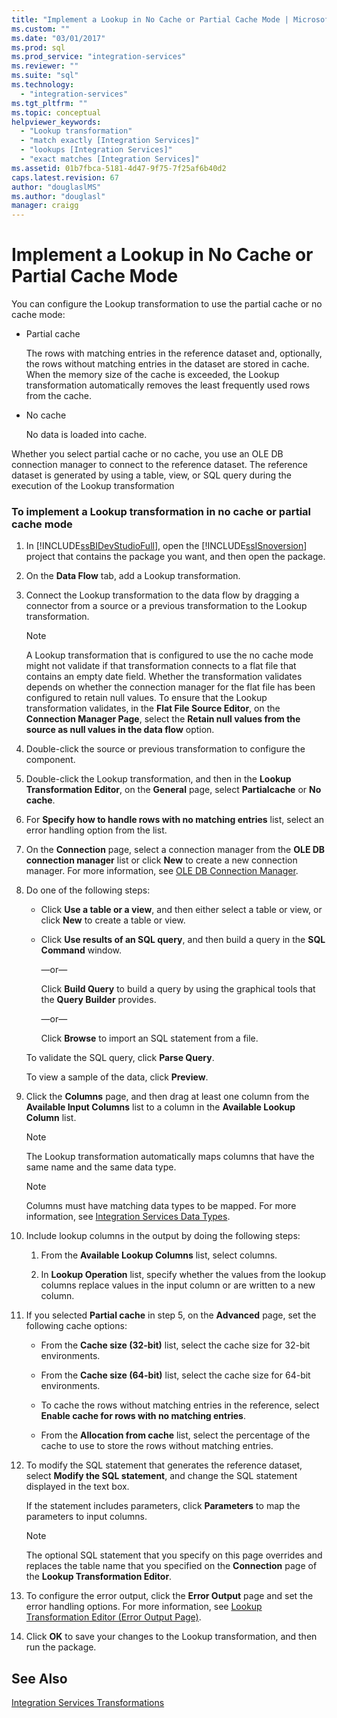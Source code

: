 ```yaml
---
title: "Implement a Lookup in No Cache or Partial Cache Mode | Microsoft Docs"
ms.custom: ""
ms.date: "03/01/2017"
ms.prod: sql
ms.prod_service: "integration-services"
ms.reviewer: ""
ms.suite: "sql"
ms.technology: 
  - "integration-services"
ms.tgt_pltfrm: ""
ms.topic: conceptual
helpviewer_keywords: 
  - "Lookup transformation"
  - "match exactly [Integration Services]"
  - "lookups [Integration Services]"
  - "exact matches [Integration Services]"
ms.assetid: 01b7fbca-5181-4d47-9f75-7f25af6b40d2
caps.latest.revision: 67
author: "douglaslMS"
ms.author: "douglasl"
manager: craigg
---
```

# Implement a Lookup in No Cache or Partial Cache Mode
  You can configure the Lookup transformation to use the partial cache or no cache mode:  
  
-   Partial cache  
  
     The rows with matching entries in the reference dataset and, optionally, the rows without matching entries in the dataset are stored in cache. When the memory size of the cache is exceeded, the Lookup transformation automatically removes the least frequently used rows from the cache.  
  
-   No cache  
  
     No data is loaded into cache.  
  
 Whether you select partial cache or no cache, you use an OLE DB connection manager to connect to the reference dataset. The reference dataset is generated by using a table, view, or SQL query during the execution of the Lookup transformation  
  
### To implement a Lookup transformation in no cache or partial cache mode  
  
1.  In [!INCLUDE[ssBIDevStudioFull](../../../includes/ssbidevstudiofull-md.md)], open the [!INCLUDE[ssISnoversion](../../../includes/ssisnoversion-md.md)] project that contains the package you want, and then open the package.  
  
2.  On the **Data Flow** tab, add a Lookup transformation.  
  
3.  Connect the Lookup transformation to the data flow by dragging a connector from a source or a previous transformation to the Lookup transformation.  
  
    > [!NOTE]  
    >  A Lookup transformation that is configured to use the no cache mode might not validate if that transformation connects to a flat file that contains an empty date field. Whether the transformation validates depends on whether the connection manager for the flat file has been configured to retain null values. To ensure that the Lookup transformation validates, in the **Flat File Source Editor**, on the **Connection Manager Page**, select the **Retain null values from the source as null values in the data flow** option.  
  
4.  Double-click the source or previous transformation to configure the component.  
  
5.  Double-click the Lookup transformation, and then in the **Lookup Transformation Editor**, on the **General** page, select **Partialcache** or **No cache**.  
  
6.  For **Specify how to handle rows with no matching entries** list, select an error handling option from the list.  
  
7.  On the **Connection** page, select a connection manager from the **OLE DB connection manager** list or click **New** to create a new connection manager. For more information, see [OLE DB Connection Manager](../../../integration-services/connection-manager/ole-db-connection-manager.md).  
  
8.  Do one of the following steps:  
  
    -   Click **Use a table or a view**, and then either select a table or view, or click **New** to create a table or view.  
  
    -   Click **Use results of an SQL query**, and then build a query in the **SQL Command** window.  
  
         —or—  
  
         Click **Build Query** to build a query by using the graphical tools that the **Query Builder** provides.  
  
         —or—  
  
         Click **Browse** to import an SQL statement from a file.  
  
     To validate the SQL query, click **Parse Query**.  
  
     To view a sample of the data, click **Preview**.  
  
9. Click the **Columns** page, and then drag at least one column from the **Available Input Columns** list to a column in the **Available Lookup Column** list.  
  
    > [!NOTE]  
    >  The Lookup transformation automatically maps columns that have the same name and the same data type.  
  
    > [!NOTE]  
    >  Columns must have matching data types to be mapped. For more information, see [Integration Services Data Types](../../../integration-services/data-flow/integration-services-data-types.md).  
  
10. Include lookup columns in the output by doing the following steps:  
  
    1.  From the **Available Lookup Columns** list, select columns.  
  
    2.  In **Lookup Operation** list, specify whether the values from the lookup columns replace values in the input column or are written to a new column.  
  
11. If you selected **Partial cache** in step 5, on the **Advanced** page, set the following cache options:  
  
    -   From the **Cache size (32-bit)** list, select the cache size for 32-bit environments.  
  
    -   From the **Cache size (64-bit)** list, select the cache size for 64-bit environments.  
  
    -   To cache the rows without matching entries in the reference, select **Enable cache for rows with no matching entries**.  
  
    -   From the **Allocation from cache** list, select the percentage of the cache to use to store the rows without matching entries.  
  
12. To modify the SQL statement that generates the reference dataset, select **Modify the SQL statement**, and change the SQL statement displayed in the text box.  
  
     If the statement includes parameters, click **Parameters** to map the parameters to input columns.  
  
    > [!NOTE]  
    >  The optional SQL statement that you specify on this page overrides and replaces the table name that you specified on the **Connection** page of the **Lookup Transformation Editor**.  
  
13. To configure the error output, click the **Error Output** page and set the error handling options. For more information, see [Lookup Transformation Editor &#40;Error Output Page&#41;](../../../integration-services/data-flow/transformations/lookup-transformation-editor-error-output-page.md).  
  
14. Click **OK** to save your changes to the Lookup transformation, and then run the package.  
  
## See Also  
 [Integration Services Transformations](../../../integration-services/data-flow/transformations/integration-services-transformations.md)  
  
  
